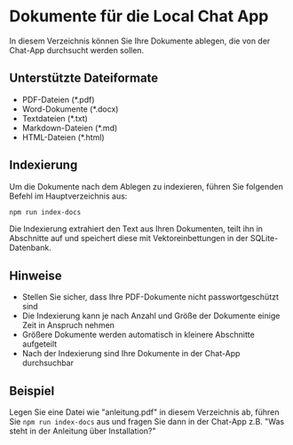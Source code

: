 # Dokumente für die Local Chat App

In diesem Verzeichnis können Sie Ihre Dokumente ablegen, die von der Chat-App durchsucht werden sollen.

## Unterstützte Dateiformate

- PDF-Dateien (*.pdf)
- Word-Dokumente (*.docx)
- Textdateien (*.txt)
- Markdown-Dateien (*.md)
- HTML-Dateien (*.html)

## Indexierung

Um die Dokumente nach dem Ablegen zu indexieren, führen Sie folgenden Befehl im Hauptverzeichnis aus:

```bash
npm run index-docs
```

Die Indexierung extrahiert den Text aus Ihren Dokumenten, teilt ihn in Abschnitte auf und speichert diese mit Vektoreinbettungen in der SQLite-Datenbank.

## Hinweise

- Stellen Sie sicher, dass Ihre PDF-Dokumente nicht passwortgeschützt sind
- Die Indexierung kann je nach Anzahl und Größe der Dokumente einige Zeit in Anspruch nehmen
- Größere Dokumente werden automatisch in kleinere Abschnitte aufgeteilt
- Nach der Indexierung sind Ihre Dokumente in der Chat-App durchsuchbar

## Beispiel

Legen Sie eine Datei wie "anleitung.pdf" in diesem Verzeichnis ab, führen Sie `npm run index-docs` aus und fragen Sie dann in der Chat-App z.B. "Was steht in der Anleitung über Installation?"